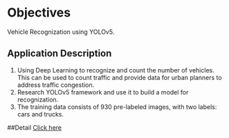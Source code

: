 # Objectives
Vehicle Recognization using YOLOv5.

<a id="getting-started"></a>

## Application Description
1. Using Deep Learning to recognize and count the number of vehicles. This can be used to count traffic and provide data for urban planners to address traffic congestion.
2. Research YOLOv5 framework and use it to build a model for recognization.
3. The training data consists of 930 pre-labeled images, with two labels: cars and trucks.

##Detail
[Click here](https://github.com/KhanhNguyenNguci/Vehicle-Recognization-using-YOLOv5/blob/master/report.pdf)

